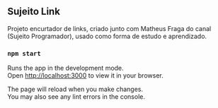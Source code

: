 ## Sujeito Link
Projeto encurtador de links, criado junto com Matheus Fraga do canal (Sujeito Programador), usado como forma de estudo e aprendizado.

### `npm start`

Runs the app in the development mode.\
Open [http://localhost:3000](http://localhost:3000) to view it in your browser.

The page will reload when you make changes.\
You may also see any lint errors in the console.